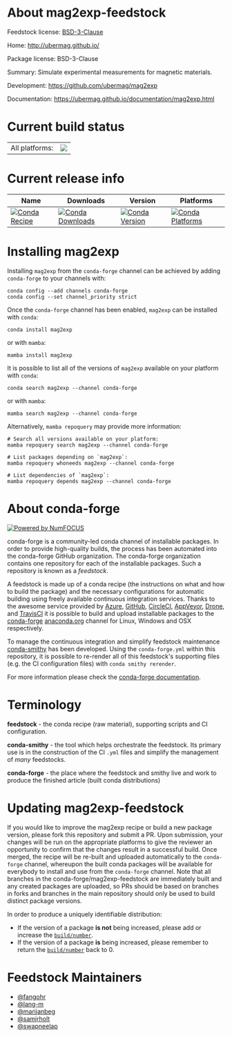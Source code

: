 About mag2exp-feedstock
=======================

Feedstock license: [BSD-3-Clause](https://github.com/conda-forge/mag2exp-feedstock/blob/main/LICENSE.txt)

Home: http://ubermag.github.io/

Package license: BSD-3-Clause

Summary: Simulate experimental measurements for magnetic materials.

Development: https://github.com/ubermag/mag2exp

Documentation: https://ubermag.github.io/documentation/mag2exp.html

Current build status
====================


<table><tr><td>All platforms:</td>
    <td>
      <a href="https://dev.azure.com/conda-forge/feedstock-builds/_build/latest?definitionId=14023&branchName=main">
        <img src="https://dev.azure.com/conda-forge/feedstock-builds/_apis/build/status/mag2exp-feedstock?branchName=main">
      </a>
    </td>
  </tr>
</table>

Current release info
====================

| Name | Downloads | Version | Platforms |
| --- | --- | --- | --- |
| [![Conda Recipe](https://img.shields.io/badge/recipe-mag2exp-green.svg)](https://anaconda.org/conda-forge/mag2exp) | [![Conda Downloads](https://img.shields.io/conda/dn/conda-forge/mag2exp.svg)](https://anaconda.org/conda-forge/mag2exp) | [![Conda Version](https://img.shields.io/conda/vn/conda-forge/mag2exp.svg)](https://anaconda.org/conda-forge/mag2exp) | [![Conda Platforms](https://img.shields.io/conda/pn/conda-forge/mag2exp.svg)](https://anaconda.org/conda-forge/mag2exp) |

Installing mag2exp
==================

Installing `mag2exp` from the `conda-forge` channel can be achieved by adding `conda-forge` to your channels with:

```
conda config --add channels conda-forge
conda config --set channel_priority strict
```

Once the `conda-forge` channel has been enabled, `mag2exp` can be installed with `conda`:

```
conda install mag2exp
```

or with `mamba`:

```
mamba install mag2exp
```

It is possible to list all of the versions of `mag2exp` available on your platform with `conda`:

```
conda search mag2exp --channel conda-forge
```

or with `mamba`:

```
mamba search mag2exp --channel conda-forge
```

Alternatively, `mamba repoquery` may provide more information:

```
# Search all versions available on your platform:
mamba repoquery search mag2exp --channel conda-forge

# List packages depending on `mag2exp`:
mamba repoquery whoneeds mag2exp --channel conda-forge

# List dependencies of `mag2exp`:
mamba repoquery depends mag2exp --channel conda-forge
```


About conda-forge
=================

[![Powered by
NumFOCUS](https://img.shields.io/badge/powered%20by-NumFOCUS-orange.svg?style=flat&colorA=E1523D&colorB=007D8A)](https://numfocus.org)

conda-forge is a community-led conda channel of installable packages.
In order to provide high-quality builds, the process has been automated into the
conda-forge GitHub organization. The conda-forge organization contains one repository
for each of the installable packages. Such a repository is known as a *feedstock*.

A feedstock is made up of a conda recipe (the instructions on what and how to build
the package) and the necessary configurations for automatic building using freely
available continuous integration services. Thanks to the awesome service provided by
[Azure](https://azure.microsoft.com/en-us/services/devops/), [GitHub](https://github.com/),
[CircleCI](https://circleci.com/), [AppVeyor](https://www.appveyor.com/),
[Drone](https://cloud.drone.io/welcome), and [TravisCI](https://travis-ci.com/)
it is possible to build and upload installable packages to the
[conda-forge](https://anaconda.org/conda-forge) [anaconda.org](https://anaconda.org/)
channel for Linux, Windows and OSX respectively.

To manage the continuous integration and simplify feedstock maintenance
[conda-smithy](https://github.com/conda-forge/conda-smithy) has been developed.
Using the ``conda-forge.yml`` within this repository, it is possible to re-render all of
this feedstock's supporting files (e.g. the CI configuration files) with ``conda smithy rerender``.

For more information please check the [conda-forge documentation](https://conda-forge.org/docs/).

Terminology
===========

**feedstock** - the conda recipe (raw material), supporting scripts and CI configuration.

**conda-smithy** - the tool which helps orchestrate the feedstock.
                   Its primary use is in the construction of the CI ``.yml`` files
                   and simplify the management of *many* feedstocks.

**conda-forge** - the place where the feedstock and smithy live and work to
                  produce the finished article (built conda distributions)


Updating mag2exp-feedstock
==========================

If you would like to improve the mag2exp recipe or build a new
package version, please fork this repository and submit a PR. Upon submission,
your changes will be run on the appropriate platforms to give the reviewer an
opportunity to confirm that the changes result in a successful build. Once
merged, the recipe will be re-built and uploaded automatically to the
`conda-forge` channel, whereupon the built conda packages will be available for
everybody to install and use from the `conda-forge` channel.
Note that all branches in the conda-forge/mag2exp-feedstock are
immediately built and any created packages are uploaded, so PRs should be based
on branches in forks and branches in the main repository should only be used to
build distinct package versions.

In order to produce a uniquely identifiable distribution:
 * If the version of a package **is not** being increased, please add or increase
   the [``build/number``](https://docs.conda.io/projects/conda-build/en/latest/resources/define-metadata.html#build-number-and-string).
 * If the version of a package **is** being increased, please remember to return
   the [``build/number``](https://docs.conda.io/projects/conda-build/en/latest/resources/define-metadata.html#build-number-and-string)
   back to 0.

Feedstock Maintainers
=====================

* [@fangohr](https://github.com/fangohr/)
* [@lang-m](https://github.com/lang-m/)
* [@marijanbeg](https://github.com/marijanbeg/)
* [@samjrholt](https://github.com/samjrholt/)
* [@swapneelap](https://github.com/swapneelap/)

